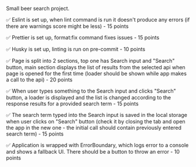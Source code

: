 Small beer search project.

✅ Eslint is set up, when lint command is run it doesn't produce any errors (if there are warnings score might be less) - 15 points

✅ Prettier is set up, format:fix command fixes issues - 15 points

✅ Husky is set up, linting is run on pre-commit - 10 points

✅ Page is split into 2 sections, top one has Search input and "Search" button, main section displays the list of results from the selected api when page is opened for the first time (loader should be shown while app makes a call to the api) - 20 points

✅ When user types something to the Search input and clicks "Search" button, a loader is displayed and the list is changed according to the response results for a provided search term - 15 points

✅ The search term typed into the Search input is saved in the local storage when user clicks on "Search" button (check it by closing the tab and open the app in the new one - the initial call should contain previously entered search term) - 15 points

✅ Application is wrapped with ErrorBoundary, which logs error to a console and shows a fallback UI. There should be a button to throw an error - 10 points
